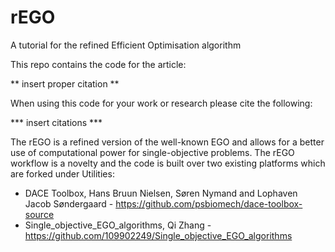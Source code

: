 # rEGO
A tutorial for the refined Efficient Optimisation algorithm

This repo contains the code for the article:

** insert proper citation **

When using this code for your work or research please cite the following:

*** insert citations ***

The rEGO is a refined version of the well-known EGO and allows for a better use of computational power for single-objective problems.
The rEGO workflow is a novelty and the code is built over two existing platforms which are forked under Utilities:

- DACE Toolbox, Hans Bruun Nielsen, Søren Nymand and Lophaven Jacob Søndergaard - https://github.com/psbiomech/dace-toolbox-source
- Single_objective_EGO_algorithms, Qi Zhang - https://github.com/109902249/Single_objective_EGO_algorithms
